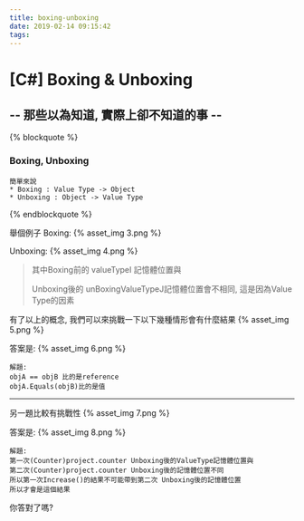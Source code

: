 ```yaml
---
title: boxing-unboxing
date: 2019-02-14 09:15:42
tags:
---
```



# [C#] Boxing & Unboxing

## -- 那些以為知道, 實際上卻不知道的事 --

{% blockquote %}

### Boxing, Unboxing

    簡單來說
    * Boxing : Value Type -> Object
    * Unboxing : Object -> Value Type
{% endblockquote %}

舉個例子
Boxing:
{% asset_img 3.png %}

Unboxing:
{% asset_img 4.png %}


>其中Boxing前的 valueTypeI 記憶體位置與 
>
>Unboxing後的 unBoxingValueTypeJ記憶體位置會不相同, 這是因為Value Type的因素

有了以上的概念, 我們可以來挑戰一下以下幾種情形會有什麼結果
{% asset_img 5.png %}

答案是:
{% asset_img 6.png %}

    解題:
    objA == objB 比的是reference
    objA.Equals(objB)比的是值
- - -

另一題比較有挑戰性
{% asset_img 7.png %}

答案是:
{% asset_img 8.png %}

    解題:
    第一次(Counter)project.counter Unboxing後的ValueType記憶體位置與
    第二次(Counter)project.counter Unboxing後的記憶體位置不同
    所以第一次Increase()的結果不可能帶到第二次 Unboxing後的記憶體位置
    所以才會是這個結果

你答對了嗎?